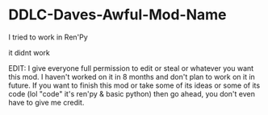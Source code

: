 # DDLC-Daves-Awful-Mod-Name
I tried to work in Ren'Py

it didnt work


EDIT: I give everyone full permission to edit or steal or whatever you want this mod. I haven't worked on it in 8 months and don't plan to work on it in future. If you want to finish this mod or take some of its ideas or some of its code (lol "code" it's ren'py & basic python) then go ahead, you don't even have to give me credit. 
